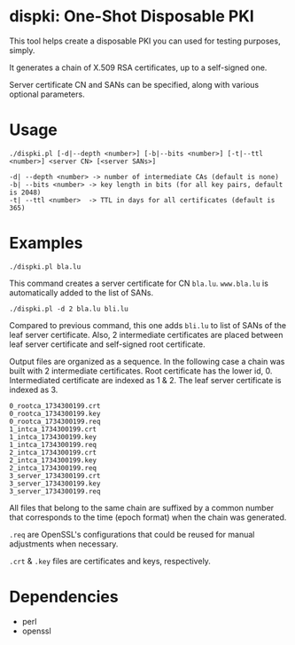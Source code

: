 # dispki: One-Shot Disposable PKI

This tool helps create a disposable PKI you can used for testing purposes, simply.

It generates a chain of X.509 RSA certificates, up to a self-signed one.

Server certificate CN and SANs can be specified, along with various optional
parameters.

# Usage

    ./dispki.pl [-d|--depth <number>] [-b|--bits <number>] [-t|--ttl <number>] <server CN> [<server SANs>]

    -d| --depth <number> -> number of intermediate CAs (default is none)
    -b| --bits <number> -> key length in bits (for all key pairs, default is 2048)
    -t| --ttl <number>  -> TTL in days for all certificates (default is 365)

# Examples

    ./dispki.pl bla.lu

This command creates a server certificate for CN `bla.lu`. `www.bla.lu` is
automatically added to the list of SANs.

    ./dispki.pl -d 2 bla.lu bli.lu

Compared to previous command, this one adds `bli.lu` to list of SANs of the
leaf server certificate. Also, 2 intermediate certificates are placed between
leaf server certificate and self-signed root certificate.

Output files are organized as a sequence. In the following case a chain was
built with 2 intermediate certificates. Root certificate has the lower id, 0.
Intermediated certificate are indexed as 1 & 2. The leaf server certificate is
indexed as 3.

    0_rootca_1734300199.crt
    0_rootca_1734300199.key
    0_rootca_1734300199.req
    1_intca_1734300199.crt
    1_intca_1734300199.key
    1_intca_1734300199.req
    2_intca_1734300199.crt
    2_intca_1734300199.key
    2_intca_1734300199.req
    3_server_1734300199.crt
    3_server_1734300199.key
    3_server_1734300199.req

All files that belong to the same chain are suffixed by a common number that
corresponds to the time (epoch format) when the chain was generated.

`.req` are OpenSSL's configurations that could be reused for manual adjustments when necessary.

`.crt` & `.key` files are certificates and keys, respectively.

# Dependencies

- perl
- openssl

